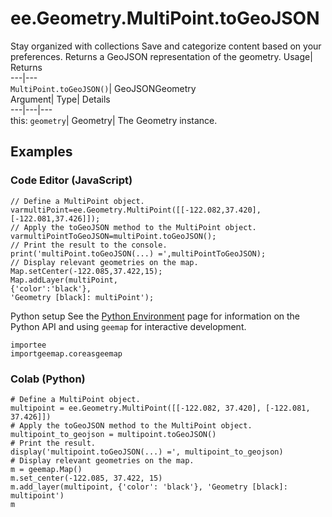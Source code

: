  
#  ee.Geometry.MultiPoint.toGeoJSON 
Stay organized with collections  Save and categorize content based on your preferences. 
Returns a GeoJSON representation of the geometry. Usage| Returns  
---|---  
`MultiPoint.toGeoJSON()`| GeoJSONGeometry  
Argument| Type| Details  
---|---|---  
this: `geometry`| Geometry| The Geometry instance.  
## Examples
### Code Editor (JavaScript)
```
// Define a MultiPoint object.
varmultiPoint=ee.Geometry.MultiPoint([[-122.082,37.420],[-122.081,37.426]]);
// Apply the toGeoJSON method to the MultiPoint object.
varmultiPointToGeoJSON=multiPoint.toGeoJSON();
// Print the result to the console.
print('multiPoint.toGeoJSON(...) =',multiPointToGeoJSON);
// Display relevant geometries on the map.
Map.setCenter(-122.085,37.422,15);
Map.addLayer(multiPoint,
{'color':'black'},
'Geometry [black]: multiPoint');
```

Python setup
See the [ Python Environment](https://developers.google.com/earth-engine/guides/python_install) page for information on the Python API and using `geemap` for interactive development.
```
importee
importgeemap.coreasgeemap
```

### Colab (Python)
```
# Define a MultiPoint object.
multipoint = ee.Geometry.MultiPoint([[-122.082, 37.420], [-122.081, 37.426]])
# Apply the toGeoJSON method to the MultiPoint object.
multipoint_to_geojson = multipoint.toGeoJSON()
# Print the result.
display('multipoint.toGeoJSON(...) =', multipoint_to_geojson)
# Display relevant geometries on the map.
m = geemap.Map()
m.set_center(-122.085, 37.422, 15)
m.add_layer(multipoint, {'color': 'black'}, 'Geometry [black]: multipoint')
m
```


